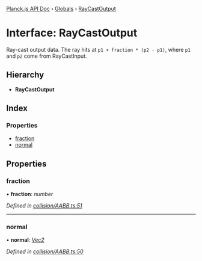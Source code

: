 [Planck.js API Doc](../README.md) › [Globals](../globals.md) › [RayCastOutput](raycastoutput.md)

# Interface: RayCastOutput

Ray-cast output data. The ray hits at `p1 + fraction * (p2 - p1)`,
where `p1` and `p2` come from RayCastInput.

## Hierarchy

* **RayCastOutput**

## Index

### Properties

* [fraction](raycastoutput.md#fraction)
* [normal](raycastoutput.md#normal)

## Properties

###  fraction

• **fraction**: *number*

*Defined in [collision/AABB.ts:51](https://github.com/shakiba/planck.js/blob/1bc1208/src/collision/AABB.ts#L51)*

___

###  normal

• **normal**: *[Vec2](../classes/vec2.md)*

*Defined in [collision/AABB.ts:50](https://github.com/shakiba/planck.js/blob/1bc1208/src/collision/AABB.ts#L50)*
